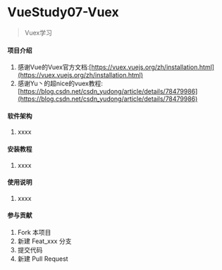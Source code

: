 # VueStudy07-Vuex

> Vuex学习

#### 项目介绍

1. 感谢Vue的Vuex官方文档:[https://vuex.vuejs.org/zh/installation.html](https://vuex.vuejs.org/zh/installation.html)
2. 感谢Yu丶的超nice的vuex教程:[https://blog.csdn.net/csdn_yudong/article/details/78479986](https://blog.csdn.net/csdn_yudong/article/details/78479986)

#### 软件架构

1. xxxx

#### 安装教程

1. xxxx

#### 使用说明

1. xxxx

#### 参与贡献

1. Fork 本项目
2. 新建 Feat_xxx 分支
3. 提交代码
4. 新建 Pull Request
